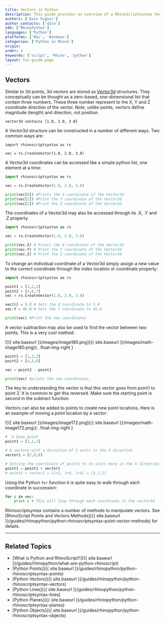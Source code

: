 ```yaml
---
title: Vectors in Python
description: This guide provides an overview of a RhinoScriptSyntax Vector Geometry in Python.
authors: ['Dale Fugier']
author_contacts: ['dale']
sdk: ['RhinoPython']
languages: ['Python']
platforms: ['Mac', 'Windows']
categories: ['Python in Rhino']
origin:
order: 4
keywords: ['script', 'Rhino', 'python']
layout: toc-guide-page
---
```


## Vectors

Similar to 3d points, 3d vectors are stored as [Vector3d](http://developer.rhino3d.com/api/RhinoCommonWin/html/T_Rhino_Geometry_Vector3d.htm) structures.  They conceptually can be thought as a zero-based, one-dimensional list that contain three numbers. These three number represent to the X, Y and Z coordinate direction of the vector.  Note, unlike points, vectors define magnitude (length) and direction, not position.

```
vector3d contains [1.0, 2.0, 3.0]  
```

A Vector3d structure can be constructed in a number of different ways.  Two common ways are:

```
import rhinoscriptsyntax as rs

vec = rs.CreateVector(1.0, 2.0, 3.0)
```

A Vector3d coordinates can be accessed like a simple python list, one element at a time:

```python
import rhinoscriptsyntax as rs

vec = rs.CreateVector(1.0, 2.0, 3.0)

print(vec[0]) #Prints the X coordinate of the Vector3d
print(vec[1]) #Print the Y coordinate of the Vector3d
print(vec[2]) #Print the Z coordinate of the Vector3d
```

The coordinates of a Vector3d may also be accessed through its .X, .Y and .Z property.

```python
import rhinoscriptsyntax as rs

vec = rs.CreateVector(1.0, 2.0, 3.0)

print(vec.X) # Prints the X coordinate of the Vector3d
print(vec.Y) # Print the Y coordinate of the Vector3d
print(vec.Z) # Print the Z coordinate of the Vector3d
```

To change an individual coordinate of a Vector3d simply assign a new value to the correct coordinate through the index location or coordinate property:

```python
import rhinoscriptsyntax as rs

point1 = [1,2,3]
point2 = [4,6,7]
vec = rs.CreateVector(1.0, 2.0, 3.0)

vec[0] = 5.0 # Sets the X coordinate to 5.0
vec.Y = 45.0 # Sets the Y coordinate to 45.0

print(vec) #Print the new coordinates
```

A vector subtraction may also be used to find the vector between two points. This is a very cool method:

![{{ site.baseurl }}/images/image180.png]({{ site.baseurl }}/images/math-image180.png){:  .float-img-right  }

```python
point1 = [1,2,3]
point2 = [4,5,6]

vec = point2 - point1

print(vec) #prints the new coordinates.
```

The key to understanding the vector is that this vector goes from point1 to point 2.  It is common to get this reversed.  Make sure the starting point is second in the subtract function.


Vectors can also be added to points to create new point locations.  Here is an example of moving a point location by a vector:

![{{ site.baseurl }}/images/image172.png]({{ site.baseurl }}/images/math-image172.png){:  .float-img-right  }

```python
#  A base point
point1 = [1,1,1]

# A vectore with a direction of 2 units in the X direction
vector1 = [2,0,0]

# Setting the coordinate of point1 to to units more in the X direction.
point1 = point1 + vector1
# point1 + vector1 = [1+2, 1+0, 1+0] = [3,1,1]
```

Using the Python `for` function it is quite easy to walk through each coordinate in succession:

```python
for c in vec:
    print c # This will loop through each coordinate in the vector3d
```

Rhinoscriptsyntax contains a number of methods to manipulate vectors.  See [RhinoScript Points and Vectors Methods]({{ site.baseurl }}/guides/rhinopython/python-rhinoscriptsyntax-point-vector-methods) for details.

---

## Related Topics

- [What is Python and RhinoScript?]({{ site.baseurl }}/guides/rhinopython/what-are-python-rhinoscript)
- [Python Points]({{ site.baseurl }}/guides/rhinopython/python-rhinoscriptsyntax-points)
- [Python Vectors]({{ site.baseurl }}/guides/rhinopython/python-rhinoscriptsyntax-vectors)
- [Python Lines]({{ site.baseurl }}/guides/rhinopython/python-rhinoscriptsyntax-lines)
- [Python Planes]({{ site.baseurl }}/guides/rhinopython/python-rhinoscriptsyntax-planes)
- [Python Objects]({{ site.baseurl }}/guides/rhinopython/python-rhinoscriptsyntax-objects)
